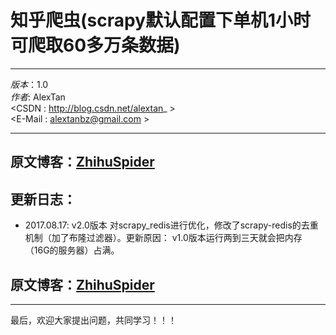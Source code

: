 # 知乎爬虫(scrapy默认配置下单机1小时可爬取60多万条数据)  
***
*版本*：1.0  
*作者*: AlexTan  
<CSDN   :   http://blog.csdn.net/alextan_ >  
<E-Mail : alextanbz@gmail.com >  
***

## 原文博客：[ZhihuSpider](http://blog.csdn.net/AlexTan_/article/details/77057068)



## 更新日志：

* 2017.08.17: v2.0版本 对scrapy_redis进行优化，修改了scrapy-redis的去重机制（加了布隆过滤器）。更新原因： v1.0版本运行两到三天就会把内存（16G的服务器）占满。


## 原文博客：[ZhihuSpider](http://blog.csdn.net/AlexTan_/article/details/77057068)


***

最后，欢迎大家提出问题，共同学习！！！
